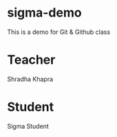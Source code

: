 # sigma-demo

This is a demo for Git &amp; Github class

# Teacher

Shradha Khapra

# Student

Sigma Student
